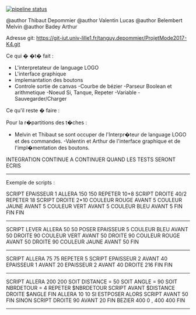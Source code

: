 [![pipeline status](https://git-iut.univ-lille1.fr/tanguy.depommier/ProjetMode2017-K4/badges/master/pipeline.svg)](https://git-iut.univ-lille1.fr/tanguy.depommier/ProjetMode2017-K4/commits/master)


@author Thibaut Depommier
@author Valentin Lucas
@author Belembert Melvin
@author Badey Arthur

Adresse git: https://git-iut.univ-lille1.fr/tanguy.depommier/ProjetMode2017-K4.git

Ce qui � �t� fait :
- L'interpretateur de language LOGO
- L'interface graphique 
- implemantation des boutons
- Controle sortie de canvas
-Courbe de bézier
-Parseur Boolean et arithmetique
-Noeud Si, Tanque, Repeter
-Variable
-Sauvegarder/Charger 


Ce qu'il reste � faire : 

Pour la r�partitions des t�ches :
- Melvin et Thibaut se sont occuper de l'Interpr�teur de language LOGO et des commandes.
-Valentin et Arthur de l'interface graphique et de l'impl�mentation des boutons.

INTEGRATION CONTINUE A CONTINUER QUAND LES TESTS SERONT ECRIS

****************************************************************
Exemple de scripts : 

SCRIPT
EPAISSEUR 1
ALLERA 150 150
REPETER 10+8
SCRIPT
DROITE 40/2
REPETER 18
SCRIPT
DROITE 2*10
COULEUR ROUGE
AVANT 5
COULEUR JAUNE
AVANT 5
COULEUR VERT
AVANT 5
COULEUR BLEU
AVANT 5
FIN
FIN
FIN


----------------------------------------------------------------

SCRIPT
LEVER
ALLERA 50  50
POSER
EPAISSEUR 5
COULEUR BLEU
AVANT 50
DROITE 90
COULEUR VERT
AVANT 50
DROITE 90
COULEUR ROUGE
AVANT 50
DROITE 90
COULEUR JAUNE
AVANT 50
FIN

------------------------------------------------------------------

SCRIPT
ALLERA 75 75
REPETER 5
SCRIPT
EPAISSEUR 2
AVANT 40
EPAISSEUR 1
AVANT 20
EPAISSEUR 2
AVANT 40
DROITE 216
FIN
FIN

------------------------------------------------------------------

SCRIPT
	ALLERA 200 200
	SOIT DISTANCE = 50
	SOIT ANGLE = 90
	SOIT NBRDETOUR = 4
	REPETER $NBRDETOUR
	SCRIPT
		AVANT $DISTANCE
		DROITE $ANGLE
	FIN
	ALLERA 10 10
	SI ESTPOSER
	ALORS SCRIPT
		AVANT 50
	FIN
	SINON SCRIPT
		DROITE 90
		AVANT 20
	FIN
	BEZIER 400 0 , 400 400
FIN

****************************************************************






